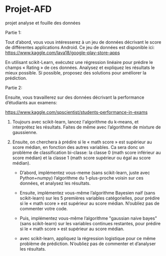 # Projet-AFD
projet analyse et fouille des données





Partie 1:

 

Tout d’abord,  vous vous intéresserez à un jeu de données décrivant le score de différentes applications Android. Ce jeu de données est disponible ici: https://www.kaggle.com/lava18/google-play-store-apps

 

En utilisant scikit-Learn, exécutez une régression linéaire pour prédire le champs « Rating » de ces données. Analysez et expliquez les résultats le mieux possible. Si possible, proposez des solutions pour améliorer la prédiction.

 

 

Partie 2:

 

Ensuite, vous travaillerez sur des données décrivant la performance d’étudiants aux examens:

https://www.kaggle.com/spscientist/students-performance-in-exams

 

1) Toujours avec scikit-learn, lancez l'algorithme du k-means, et interprétez les résultats. Faites de même avec l’algorithme de mixture de gaussienne.

2) Ensuite, on cherchera à prédire si le « math score » est supérieur au score médian, en fonction des autres variables. Ca sera donc un problème de classification bi-classe: la classe 0 (math score inférieur au score médian) et la classe 1 (math score supérieur ou égal au score médian).

    - D’abord, implémentez vous-meme (sans scikit-learn, juste avec Python+numpy) l’algorithme du 1-plus-proche voisin sur ces données, et analysez les résultats.

    - Ensuite, implémentez vous-même l’algorithme Bayesien naif (sans scikit-learn) sur les 5 premières variables catégorielles, pour prédire si le « math score » est supérieur au score médian. N’oubliez pas de commenter votre code.

    - Puis, implémentez vous-même l’algorithme "gaussian naive bayes" (sans scikit-learn) sur les  variables continues restantes, pour prédire si le « math score » est supérieur au score médian.

    - avec scikit-learn, appliquez la régression logistique pour ce même problème de prédiction. N’oubliez pas de commenter et d’analyser les résultats.



